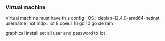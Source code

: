 ### Virtual machine
Virtual machine must have this config :
OS : debian-12.4.0-amd64-netinst 
username : iot
mdp : iot
8 coeur
16 go
10 go de ram

graphical install
set all user and password to iot